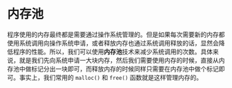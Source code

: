 # 内存池

程序使用的内存最终都是需要通过操作系统管理的。但是如果每次需要新的内存都使用系统调用向操作系统申请，或者释放内存也通过系统调用释放的话，显然会降低程序的性能。所以，我们可以使用**内存池**技术来减少系统调用的次数。具体来说，就是我们先向系统申请一大块内存，然后我们需要使用内存的时候，直接从内存池中做标记分出一块即可，而释放内存的时候同样只需要在内存池中做个标记即可。事实上，我们常用的 `malloc()` 和 `free()` 函数就是这样管理内存的。